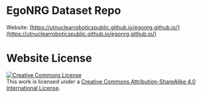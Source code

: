 # EgoNRG Dataset Repo

Website: [https://utnuclearroboticspublic.github.io/egonrg.github.io/](https://utnuclearroboticspublic.github.io/egonrg.github.io/)

# Website License
<a rel="license" href="http://creativecommons.org/licenses/by-sa/4.0/"><img alt="Creative Commons License" style="border-width:0" src="https://i.creativecommons.org/l/by-sa/4.0/88x31.png" /></a><br />This work is licensed under a <a rel="license" href="http://creativecommons.org/licenses/by-sa/4.0/">Creative Commons Attribution-ShareAlike 4.0 International License</a>.
